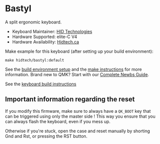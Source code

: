 # Bastyl

A split ergonomic keyboard.

* Keyboard Maintainer: [HID Technologies](https://github.com/HID-Technologies)
* Hardware Supported: elite-C V4
* Hardware Availability: [Hidtech.ca](https://www.hidtech.ca/)

Make example for this keyboard (after setting up your build environment):

    make hidtech/bastyl:default

See the [build environment setup](https://docs.qmk.fm/#/getting_started_build_tools) and the [make instructions](https://docs.qmk.fm/#/getting_started_make_guide) for more information. Brand new to QMK? Start with our [Complete Newbs Guide](https://docs.qmk.fm/#/newbs).

See the [keyboard build instructions](https://hid-technologies.github.io/Bastyl-DIY-instructions/)


## Important information regarding the reset

If you modify this firmware, make sure to always have a `QK_BOOT` key that can be triggered using only the master side ! This way you ensure that you can always flash the keyboard, even if you mess up.

Otherwise if you're stuck, open the case and reset manually by shorting Gnd and Rst, or pressing the RST button.
